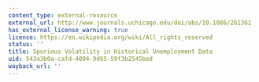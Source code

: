 ```yaml
---
content_type: external-resource
external_url: http://www.journals.uchicago.edu/doi/abs/10.1086/261361
has_external_license_warning: true
license: https://en.wikipedia.org/wiki/All_rights_reserved
status: ''
title: Spurious Volatility in Historical Unemployment Data
uid: 543a3b0a-cafd-4094-9d65-59f3b2545bed
wayback_url: ''
---
```

